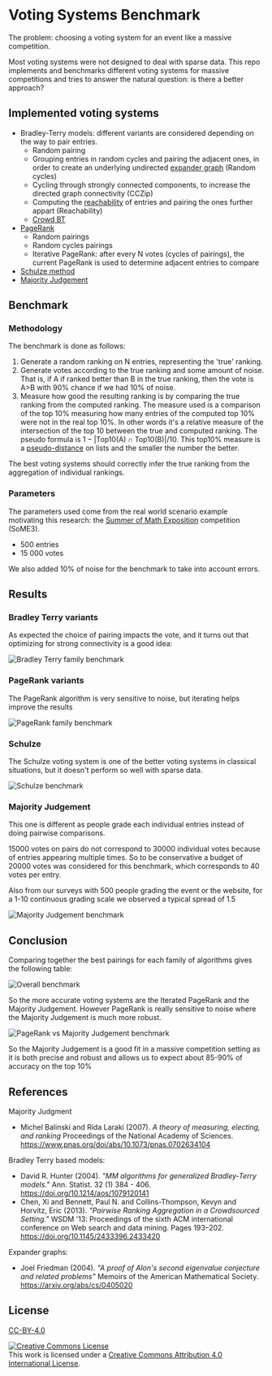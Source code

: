 # Voting Systems Benchmark

The problem: choosing a voting system for an event like a massive competition.

Most voting systems were not designed to deal with sparse data. This repo implements and benchmarks different voting systems for massive competitions and tries to answer the natural question: is there a better approach?

## Implemented voting systems

- Bradley-Terry models: different variants are considered depending on the way to pair entries.
  - Random pairing
  - Grouping entries in random cycles and pairing the adjacent ones, in order to create an underlying undirected [expander graph](https://en.wikipedia.org/wiki/Expander_graph) (Random cycles)
  - Cycling through strongly connected components, to increase the directed graph connectivity (CCZip)
  - Computing the [reachability](https://en.wikipedia.org/wiki/Reachability) of entries and pairing the ones further appart (Reachability)
  - [Crowd BT](https://pages.stern.nyu.edu/~xchen3/images/crowd_pairwise.pdf)
- [PageRank](https://en.wikipedia.org/wiki/PageRank)
  - Random pairings
  - Random cycles pairings
  - Iterative PageRank: after every N votes (cycles of pairings), the current PageRank is used to determine adjacent entries to compare
- [Schulze method](https://en.wikipedia.org/wiki/Schulze_method)
- [Majority Judgement](https://en.wikipedia.org/wiki/Majority_judgment)

## Benchmark
### Methodology

The benchmark is done as follows:

1. Generate a random ranking on N entries, representing the 'true' ranking.
2. Generate votes according to the true ranking and some amount of noise. That is, if A if ranked better than B in the true ranking, then the vote is A>B with 90% chance if we had 10% of noise.
3. Measure how good the resulting ranking is by comparing the true ranking from the computed ranking. The measure used is a comparison of the top 10% measuring how many entries of the computed top 10% were not in the real top 10%. In other words it's a relative measure of the intersection of the top 10 between the true and computed ranking. The pseudo formula is $1-|\mathrm{Top10(A)}\cap\mathrm{Top10(B)}|/10$. This top10% measure is a [pseudo-distance](https://en.wikipedia.org/wiki/Pseudometric_space) on lists and the smaller the number the better.

The best voting systems should correctly infer the true ranking from the aggregation of individual rankings.

### Parameters

The parameters used come from the real world scenario example motivating this research: the [Summer of Math Exposition](some.3b1b.co) competition (SoME3).

- 500 entries
- 15 000 votes

We also added 10% of noise for the benchmark to take into account errors.

## Results

### Bradley Terry variants

As expected the choice of pairing impacts the vote, and it turns out that optimizing for strong connectivity is a good idea:

![Bradley Terry family benchmark](./assets/Bradley%20Terry.png)

### PageRank variants

The PageRank algorithm is very sensitive to noise, but iterating helps improve the results

![PageRank family benchmark](./assets/PageRank.png)

### Schulze

The Schulze voting system is one of the better voting systems in classical situations, but it doesn't perform so well with sparse data.

![Schulze benchmark](./assets/Schulze.png)

### Majority Judgement

This one is different as people grade each individual entries instead of doing pairwise comparisons.

15000 votes on pairs do not correspond to 30000 individual votes because of entries appearing multiple times. So to be conservative a budget of 20000 votes was considered for this benchmark, which corresponds to 40 votes per entry.

Also from our surveys with 500 people grading the event or the website, for a 1-10 continuous grading scale we observed a typical spread of 1.5

![Majority Judgement benchmark](./assets/Majority%20Judgement.png)

## Conclusion

Comparing together the best pairings for each family of algorithms gives the following table:

![Overall benchmark](./assets/Overall.png)

So the more accurate voting systems are the Iterated PageRank and the Majority Judgement. However PageRank is really sensitive to noise where the Majority Judgement is much more robust.

![PageRank vs Majority Judgement benchmark](./assets/PageRank%20vs%20Majority%20Judgement.png)

So the Majority Judgement is a good fit in a massive competition setting as it is both precise and robust and allows us to expect about 85-90% of accuracy on the top 10%


## References

Majority Judgment
- Michel Balinski and Rida Laraki (2007). *A theory of measuring, electing, and ranking* Proceedings of the National Academy of Sciences. https://www.pnas.org/doi/abs/10.1073/pnas.0702634104

Bradley Terry based models:
- David R. Hunter (2004). *"MM algorithms for generalized Bradley-Terry models."* Ann. Statist. 32 (1) 384 - 406. https://doi.org/10.1214/aos/1079120141
- Chen, Xi and Bennett, Paul N. and Collins-Thompson, Kevyn and Horvitz, Eric (2013). *"Pairwise Ranking Aggregation in a Crowdsourced Setting."* WSDM '13: Proceedings of the sixth ACM international conference on Web search and data mining. Pages 193–202.  https://doi.org/10.1145/2433396.2433420

Expander graphs:
- Joel Friedman (2004). *"A proof of Alon's second eigenvalue conjecture and related problems"* Memoirs of the American Mathematical Society. https://arxiv.org/abs/cs/0405020



## License

[CC-BY-4.0](LICENSE)

<a rel="license" href="http://creativecommons.org/licenses/by/4.0/"><img alt="Creative Commons License" style="border-width:0" src="https://i.creativecommons.org/l/by/4.0/88x31.png" /></a><br />This work is licensed under a <a rel="license" href="http://creativecommons.org/licenses/by/4.0/">Creative Commons Attribution 4.0 International License</a>.
